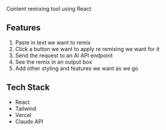 Content remixing tool using React

## Features

1. Paste in text we want to remix
2. Click a button we want to apply re remixing we want for it
3. Send the request to an AI API endpoint
4. See the remix in an output box
5. Add other styling and features we want as we go

## Tech Stack

- React
- Tailwind
- Vercel
- Claude API